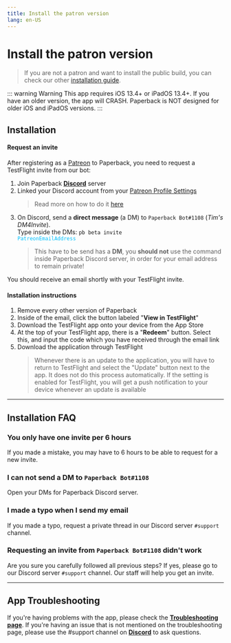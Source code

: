 ```yaml
---
title: Install the patron version
lang: en-US
---
```


# Install the patron version

> If you are not a patron and want to install the public build, you can check our other [installation guide](/help/guide/getting-started).

::: warning Warning
This app requires iOS 13.4+ or iPadOS 13.4+. If you have an older version, the app will CRASH. Paperback is NOT designed for older iOS and iPadOS versions.
:::

## Installation
#### Request an invite
After registering as a [Patreon](https://www.patreon.com/FaizanDurrani) to Paperback, you need to request a TestFlight invite from our bot:

1. Join Paperback **[Discord](https://discord.gg/Ny83JV3)** server
1. Linked your Discord account from your [Patreon Profile Settings](https://www.patreon.com/settings/profile)
   > Read more on how to do it [here](https://support.patreon.com/hc/en-us/articles/212052266-Get-my-Discord-role)
1. On Discord, send a **direct message** (a DM) to `Paperback Bot#1108` (*Tim's DM4Invite*). \
   Type inside the DMs: <code>pb beta invite <span style="color: #02c1ff">PatreonEmailAddress</span></code>
   > This have to be send has a **DM**, you **should not** use the command inside Paperback Discord server, in order for your email address to remain private!

You should receive an email shortly with your TestFlight invite.

#### Installation instructions
1. Remove every other version of Paperback
1. Inside of the email, click the button labeled "**View in TestFlight**"
1. Download the TestFlight app onto your device from the App Store
1. At the top of your TestFlight app, there is a "**Redeem**" button. Select this, and input the code which you have received through the email link
1. Download the application through TestFlight
   > Whenever there is an update to the application, you will have to return to TestFlight and select the "Update" button next to the app. It does not do this process automatically. If the setting is enabled for TestFlight, you will get a push notification to your device whenever an update is available

---

## Installation FAQ

### You only have one invite per 6 hours
If you made a mistake, you may have to 6 hours to be able to request for a new invite.

### I can not send a DM to `Paperback Bot#1108`
Open your DMs for Paperback Discord server.

### I made a typo when I send my email
If you made a typo, request a private thread in our Discord server `#support` channel.

### Requesting an invite from `Paperback Bot#1108` didn't work
Are you sure you carefully followed all previous steps?
If yes, please go to our Discord server `#support` channel. Our staff will help you get an invite.

---

## App Troubleshooting
If you're having problems with the app, please check the **[Troubleshooting page](/help/faq/#troubleshooting)**. If you're having an issue that is not mentioned on the troubleshooting page, please use the #support channel on **[Discord](https://discord.gg/Ny83JV3)** to ask questions.
